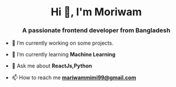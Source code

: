 <h1 align="center">Hi 👋, I'm Moriwam</h1>
<h3 align="center">A passionate frontend developer from Bangladesh</h3>

- 🔭 I’m currently working on some projects.

- 🌱 I’m currently learning **Machine Learning**

- 💬 Ask me about **ReactJs,Python**

- 📫 How to reach me **mariwammimi99@gmail.com**

